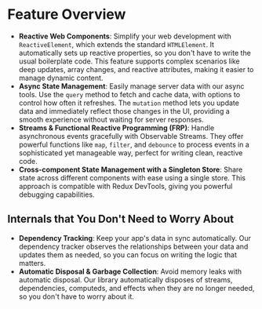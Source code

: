 # Feature Overview

* **Reactive Web Components**: Simplify your web development with `ReactiveElement`, which extends the standard `HTMLElement`. It automatically sets up reactive properties, so you don't have to write the usual boilerplate code. This feature supports complex scenarios like deep updates, array changes, and reactive attributes, making it easier to manage dynamic content.
* **Async State Management**: Easily manage server data with our async tools. Use the `query` method to fetch and cache data, with options to control how often it refreshes. The `mutation` method lets you update data and immediately reflect those changes in the UI, providing a smooth experience without waiting for server responses.
* **Streams & Functional Reactive Programming (FRP)**: Handle asynchronous events gracefully with Observable Streams. They offer powerful functions like `map`, `filter`, and `debounce` to process events in a sophisticated yet manageable way, perfect for writing clean, reactive code.
* **Cross-component State Management with a Singleton Store**: Share state across different components with ease using a single store. This approach is compatible with Redux DevTools, giving you powerful debugging capabilities.


<h2>Internals that You Don't Need to Worry About</h2>

* **Dependency Tracking**: Keep your app's data in sync automatically. Our dependency tracker observes the relationships between your data and updates them as needed, so you can focus on writing the logic that matters.
* **Automatic Disposal & Garbage Collection**: Avoid memory leaks with automatic disposal. Our library automatically disposes of streams, dependencies, computeds, and effects when they are no longer needed, so you don't have to worry about it.
